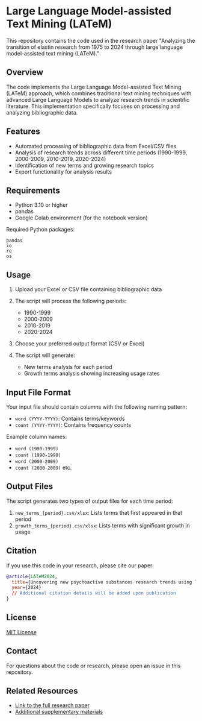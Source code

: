 # Large Language Model-assisted Text Mining (LATeM) 

This repository contains the code used in the research paper "Analyzing the transition of elastin research from 1975 to 2024 through large language model-assisted text mining (LATeM)."

## Overview

The code implements the Large Language Model-assisted Text Mining (LATeM) approach, which combines traditional text mining techniques with advanced Large Language Models to analyze research trends in scientific literature. This implementation specifically focuses on processing and analyzing bibliographic data.

## Features

- Automated processing of bibliographic data from Excel/CSV files
- Analysis of research trends across different time periods (1990-1999, 2000-2009, 2010-2019, 2020-2024)
- Identification of new terms and growing research topics
- Export functionality for analysis results

## Requirements

- Python 3.10 or higher
- pandas
- Google Colab environment (for the notebook version)

Required Python packages:
```
pandas
io
re
os
```

## Usage

1. Upload your Excel or CSV file containing bibliographic data
2. The script will process the following periods:
   - 1990-1999
   - 2000-2009
   - 2010-2019
   - 2020-2024

3. Choose your preferred output format (CSV or Excel)
4. The script will generate:
   - New terms analysis for each period
   - Growth terms analysis showing increasing usage rates

## Input File Format

Your input file should contain columns with the following naming pattern:
- `word (YYYY-YYYY)`: Contains terms/keywords
- `count (YYYY-YYYY)`: Contains frequency counts

Example column names:
- `word (1990-1999)`
- `count (1990-1999)`
- `word (2000-2009)`
- `count (2000-2009)`
etc.

## Output Files

The script generates two types of output files for each time period:
1. `new_terms_{period}.csv/xlsx`: Lists terms that first appeared in that period
2. `growth_terms_{period}.csv/xlsx`: Lists terms with significant growth in usage

## Citation

If you use this code in your research, please cite our paper:

```bibtex
@article{LATeM2024,
  title={Uncovering new psychoactive substances research trends using large language model-assisted text mining (LATeM)},
  year={2024}
  // Additional citation details will be added upon publication
}
```

## License

[MIT License](LICENSE)

## Contact

For questions about the code or research, please open an issue in this repository.

## Related Resources

- [Link to the full research paper]()
- [Additional supplementary materials]()
